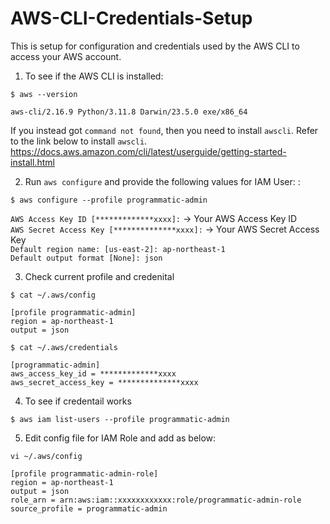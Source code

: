 # AWS-CLI-Credentials-Setup  
This is setup for configuration and credentials used by the AWS CLI to access your AWS account.  

1. To see if the AWS CLI is installed:<br>
```
$ aws --version
```
`aws-cli/2.16.9 Python/3.11.8 Darwin/23.5.0 exe/x86_64`

If you instead got `command not found`, then you need to install `awscli`. Refer to the link below to install `awscli`.<br>
<https://docs.aws.amazon.com/cli/latest/userguide/getting-started-install.html>

2. Run `aws configure` and provide the following values for IAM User:   :<br>
```
$ aws configure --profile programmatic-admin
```
`AWS Access Key ID [*************xxxx]:` -> Your AWS Access Key ID<br>
`AWS Secret Access Key [**************xxxx]:` -> Your AWS Secret Access Key<br>
`Default region name: [us-east-2]: ap-northeast-1`<br>
`Default output format [None]: json`

3. Check current profile and credenital<br>
```
$ cat ~/.aws/config
```
`[profile programmatic-admin]`<br>
`region = ap-northeast-1`<br>
`output = json`<br> 

```
$ cat ~/.aws/credentials
```
`[programmatic-admin]`<br>
`aws_access_key_id = *************xxxx`<br>
`aws_secret_access_key = **************xxxx`<br>

4. To see if credentail works  
```
$ aws iam list-users --profile programmatic-admin
```

5. Edit config file for IAM Role and add as below:
```
vi ~/.aws/config
```
```
[profile programmatic-admin-role]
region = ap-northeast-1
output = json
role_arn = arn:aws:iam::xxxxxxxxxxxx:role/programmatic-admin-role
source_profile = programmatic-admin
